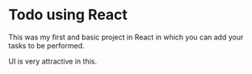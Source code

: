 # Todo using React

This was my first and basic project in React in which you can add your tasks to be performed.

UI is very attractive in this.



















































